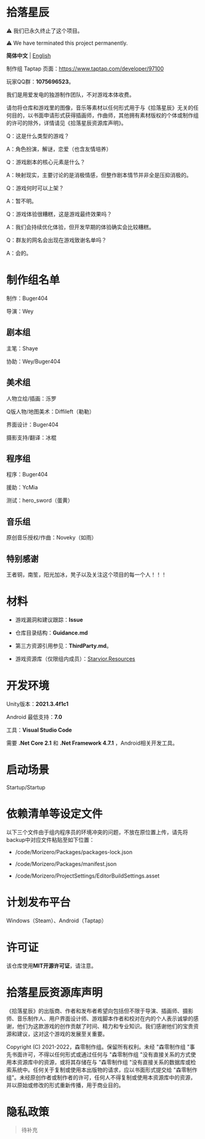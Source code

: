 # 拾落星辰

⚠️ 我们已永久终止了这个项目。

⚠️ We have terminated this project permanently.

**简体中文** | [English](https://github.com/MorizeroDev/Starvior/blob/master/README_EN.md)

制作组 Taptap 页面：https://www.taptap.com/developer/97100

玩家QQ群：**1075696523**。

我们是用爱发电的独游制作团队，不对游戏本体收费。

请勿将仓库和游戏里的图像，音乐等素材以任何形式用于与《拾落星辰》无关的任何目的，以书面申请形式获得插画师，作曲师，其他拥有素材版权的个体或制作组的许可的除外，详情请见《拾落星辰资源库声明》。

Q：这是什么类型的游戏？

A：角色扮演，解谜，恋爱（也含友情培养）

Q：游戏剧本的核心元素是什么？

A：映射现实，主要讨论的是消极情感，但整作剧本情节并非全是压抑消极的。

Q：游戏何时可以上架？

A：暂不明。

Q：游戏体验很糟糕，这是游戏最终效果吗？

A：我们会持续优化体验，但开发早期的体验确实会比较糟糕。

Q：群友的网名会出现在游戏致谢名单吗？

A：会的。

# 制作组名单

制作：Buger404

导演：Wey

## 剧本组

主笔：Shaye

协助：Wey/Buger404

## 美术组

人物立绘/插画：泺罗

Q版人物/地图美术：Diffileft（勒勒）

界面设计：Buger404

摄影支持/翻译：冰棍

## 程序组

程序：Buger404

援助：YcMia

测试：hero_sword（蛋黄）

## 音乐组

原创音乐授权/作曲：Noveky（如雨）

## 特别感谢

王者铜，南笙，阳光加冰，凳子以及关注这个项目的每一个人！！！

# 材料

* 游戏漏洞和建议跟踪：**Issue**
* 仓库目录结构：**Guidance.md**

* 第三方资源引用参见：**ThirdParty.md**。
* 游戏资源库（仅限组内成员）：[Starvior.Resources](https://github.com/Morizerodev/Starvior.Resources)

# 开发环境 

Unity版本：**2021.3.4f1c1**                   

Android 最低支持：**7.0**

工具：**Visual Studio Code**

需要 **.Net Core 2.1** 和 **.Net Framework 4.7.1** ，Android相关开发工具。

# 启动场景

Startup/Startup

# 依赖清单等设定文件

以下三个文件由于组内程序员的环境冲突的问题，不放在原位置上传，请先将backup中对应文件粘贴至如下位置：

* /code/Morizero/Packages/packages-lock.json

* /code/Morizero/Packages/manifest.json

* /code/Morizero/ProjectSettings/EditorBuildSettings.asset

# 计划发布平台

Windows（Steam）、Android（Taptap）

# 许可证

该仓库使用**MIT开源许可证**，请注意。

# 拾落星辰资源库声明

《拾落星辰》的出版商、作者和发布者希望向包括但不限于导演、插画师、摄影师、音乐制作人、用户界面设计师、游戏脚本作者和校对在内的个人表示诚挚的感谢，他们为这款游戏的创作贡献了时间、精力和专业知识。我们感谢他们的宝贵资源和建议，这对这个游戏的发展至关重要。

Copyright (C) 2021-2022，森零制作组。保留所有权利。未经 "森零制作组 "事先书面许可，不得以任何形式或通过任何与 "森零制作组 "没有直接关系的方式使用本资源库中的资源，或将其存储在与 "森零制作组 "没有直接关系的数据库或检索系统中。任何关于复制或使用本出版物的请求，应以书面形式提交给 "森零制作组"。未经原创作者或制作者的许可，任何人不得复制或使用本资源库中的资源，并以原始或修改的形式重新传播，用于商业目的。

# 隐私政策

> 待补充
